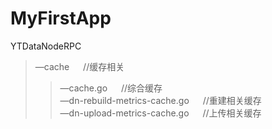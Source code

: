 # MyFirstApp

YTDataNodeRPC
> —cache &emsp; //缓存相关
> > —cache.go &emsp; //综合缓存    
> > —dn-rebuild-metrics-cache.go &emsp; //重建相关缓存  
> > —dn-upload-metrics-cache.go &emsp; //上传相关缓存
